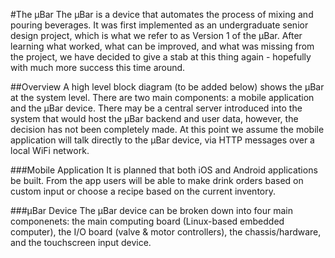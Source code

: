 #The µBar 
The µBar is a device that automates the process of mixing and pouring beverages. It was first implemented as an undergraduate senior design project, which is what we refer to as Version 1 of the µBar. After learning what worked, what can be improved, and what was missing from the project, we have decided to give a stab at this thing again - hopefully with much more success this time around. 

##Overview
A high level block diagram (to be added below) shows the µBar at the system level. There are two main components: a mobile application and the µBar device. There may be a central server introduced into the system that would host the µBar backend and user data, however, the decision has not been completely made. At this point we assume the mobile application will talk directly to the µBar device, via HTTP messages over a local WiFi network. 

###Mobile Application
It is planned that both iOS and Android applications be built. From the app users will be able to make drink orders based on custom input or choose a recipe based on the current inventory. 

###µBar Device
The µBar device can be broken down into four main componenets: the main computing board (Linux-based embedded computer), the I/O board (valve & motor controllers), the chassis/hardware, and the touchscreen input device. 

